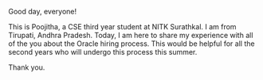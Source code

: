 Good day, everyone!

This is Poojitha, a CSE third year student at NITK Surathkal. I am from Tirupati, Andhra Pradesh. Today, I am here to share my experience with all of the you about the Oracle hiring process. This would be helpful for all the second years who will undergo this process this summer.

Thank you.
